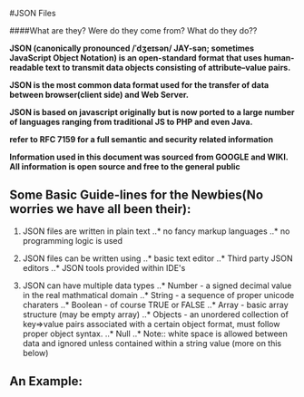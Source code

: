 #JSON Files

####What are they? Were do they come from? What do they do??

**JSON (canonically pronounced /ˈdʒeɪsən/ JAY-sən; sometimes JavaScript Object Notation) is an open-standard format that uses human-readable text to transmit data objects consisting of attribute–value pairs.**


**JSON is the most common data format used for the transfer of data between browser(client side) and Web Server.**

**JSON is based on javascript originally but is now ported to a large number of languages ranging from traditional JS to PHP and even Java.**

**refer to RFC 7159 for a full semantic and security related information**

**Information used in this document was sourced from GOOGLE and WIKI. All information is open source and free to the general public**

## Some Basic Guide-lines for the Newbies(No worries we have all been their):

1. JSON files are written in plain text
..* no fancy markup languages
..* no programming logic is used

2. JSON files can be written using
..* basic text editor
..* Third party JSON editors
..* JSON tools provided within IDE's

3. JSON can have multiple data types
..* Number - a signed decimal value in the real mathmatical domain
..* String - a sequence of proper unicode charaters
..* Boolean - of course TRUE or FALSE
..* Array - basic array structure (may be empty array)
..* Objects - an unordered collection of key=>value pairs associated with a certain object format, must follow proper object syntax.
..* Null
..* Note:: white space is allowed between data and ignored unless contained within a string value (more on this below)

## An Example:

